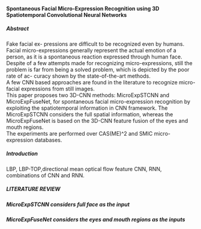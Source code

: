 #### Spontaneous Facial Micro-Expression Recognition using 3D Spatiotemporal Convolutional Neural Networks  
##### Abstract  
Fake facial ex- pressions are difficult to be recognized even by humans.  
Facial micro-expressions generally represent the actual emotion of a person, as it is a spontaneous reaction expressed through human face.  
Despite of a few attempts made for recognizing micro-expressions, still the problem is far from being a solved problem, which is depicted by the poor rate of ac- curacy shown by the state-of-the-art methods.  
A few CNN based approaches are found in the literature to recognize micro-facial expressions from still images.   
This paper proposes two 3D-CNN methods: MicroExpSTCNN and MicroExpFuseNet, for spontaneous facial micro-expression recognition by exploiting the spatiotemporal information in CNN framework. The MicroExpSTCNN considers the full spatial information, whereas the MicroExpFuseNet is based on the 3D-CNN feature fusion of the eyes and mouth regions.   
The experiments are performed over CAS(ME)^2 and SMIC micro- expression databases.   
##### Introduction  
LBP, LBP-TOP,directional mean optical flow feature
CNN, RNN, combinations of CNN and RNN.
##### LITERATURE REVIEW  
##### MicroExpSTCNN considers full face as the input  
##### MicroExpFuseNet considers the eyes and mouth regions as the inputs  
